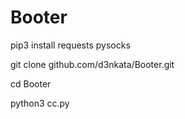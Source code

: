 # Booter
pip3 install requests pysocks

git clone github.com/d3nkata/Booter.git

cd Booter


python3 cc.py
